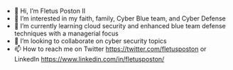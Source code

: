 - 👋 Hi, I’m Fletus Poston II
- 👀 I’m interested in my faith, family, Cyber Blue team, and Cyber Defense
- 🌱 I’m currently learning cloud security and enhanced blue team defense techniques with a managerial focus
- 💞️ I’m looking to collaborate on cyber security topics
- 📫 How to reach me on Twitter https://twitter.com/fletusposton or LinkedIn https://www.linkedin.com/in/fletusposton/

<!---
fp3/fp3 is a ✨ special ✨ repository because its `README.md` (this file) appears on your GitHub profile.
You can click the Preview link to take a look at your changes.
--->
